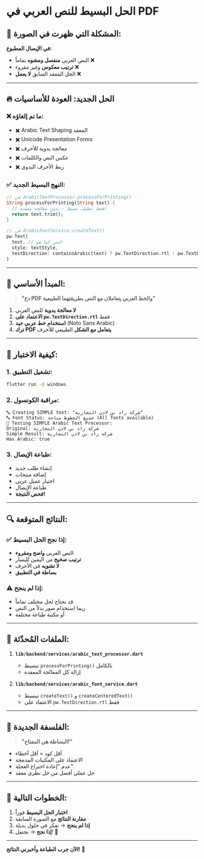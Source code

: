 # الحل البسيط للنص العربي في PDF

## 🚨 المشكلة التي ظهرت في الصورة:

**في الإيصال المطبوع:**
- النص العربي **منفصل ومشوه** تماماً ❌
- **ترتيب معكوس** وغير مقروء ❌  
- الحل المعقد السابق **لا يعمل** ❌

---

## 🔥 الحل الجديد: العودة للأساسيات

### ❌ **ما تم إلغاؤه:**
- ✖️ Arabic Text Shaping المعقد
- ✖️ Unicode Presentation Forms  
- ✖️ معالجة يدوية للأحرف
- ✖️ عكس النص والكلمات
- ✖️ ربط الأحرف اليدوي

### ✅ **النهج البسيط الجديد:**
```dart
// في ArabicTextProcessor.processForPrinting()
String processForPrinting(String text) {
  // فقط تنظيف بسيط - بدون معالجة معقدة!
  return text.trim();
}

// في ArabicFontService.createText()
pw.Text(
  text, // النص كما هو
  style: textStyle,
  textDirection: containsArabic(text) ? pw.TextDirection.rtl : pw.TextDirection.ltr,
)
```

---

## 🎯 المبدأ الأساسي:

> **"دع PDF والخط العربي يتعاملان مع النص بطريقتهما الطبيعية"**

1. **لا معالجة يدوية** للنص العربي
2. **الاعتماد على `pw.TextDirection.rtl`** فقط
3. **استخدام خط عربي جيد** (Noto Sans Arabic)
4. **ترك PDF يتعامل مع الشكل** الطبيعي للأحرف

---

## 🧪 كيفية الاختبار:

### **1. تشغيل التطبيق:**
```bash
flutter run -d windows
```

### **2. مراقبة الكونسول:**
```
🔤 Creating SIMPLE text: "شركة زاد بن لادن التجارية"
🔤 Font Status: جميع الخطوط متاحة (All fonts available)
🧪 Testing SIMPLE Arabic Text Processor:
Original: شركة زاد بن لادن التجارية
Simple Result: شركة زاد بن لادن التجارية
Has Arabic: true
```

### **3. طباعة الإيصال:**
- إنشاء طلب جديد
- إضافة منتجات
- اختيار عميل عربي
- طباعة الإيصال
- **فحص النتيجة!**

---

## 🔍 النتائج المتوقعة:

### ✅ **إذا نجح الحل البسيط:**
- النص العربي **واضح ومقروء**
- **ترتيب صحيح** من اليمين لليسار
- **لا تشويه** في الأحرف
- **بساطة في التطبيق**

### ⚠️ **إذا لم ينجح:**
- قد نحتاج لحل مختلف تماماً
- ربما استخدام صور بدلاً من النص
- أو مكتبة طباعة مختلفة

---

## 📁 الملفات المُحدّثة:

1. **`lib/backend/services/arabic_text_processor.dart`**
   - تبسيط `processForPrinting()` بالكامل
   - إزالة كل المعالجة المعقدة

2. **`lib/backend/services/arabic_font_service.dart`**
   - تبسيط `createText()` و `createCenteredText()`
   - الاعتماد على `pw.TextDirection.rtl` فقط

---

## 🚀 الفلسفة الجديدة:

> **"البساطة هي المفتاح!"**

- أقل كود = أقل أخطاء
- الاعتماد على المكتبات المدمجة
- عدم "إعادة اختراع العجلة"
- حل عملي أفضل من حل نظري معقد

---

## 🔄 الخطوات التالية:

1. **اختبار الحل البسيط** فوراً
2. **مقارنة النتائج** مع الصورة السابقة
3. **إذا لم ينجح** → نفكر في حلول بديلة
4. **إذا نجح** → نحتفل! 🎉

---

**الآن جرب الطباعة وأخبرني النتائج!** 🙏
